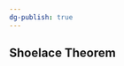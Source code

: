 ```yaml
---
dg-publish: true
---
```


## Shoelace Theorem








[^1]: [Art of Problem Solving](https://artofproblemsolving.com/wiki/index.php/Shoelace_Theorem)